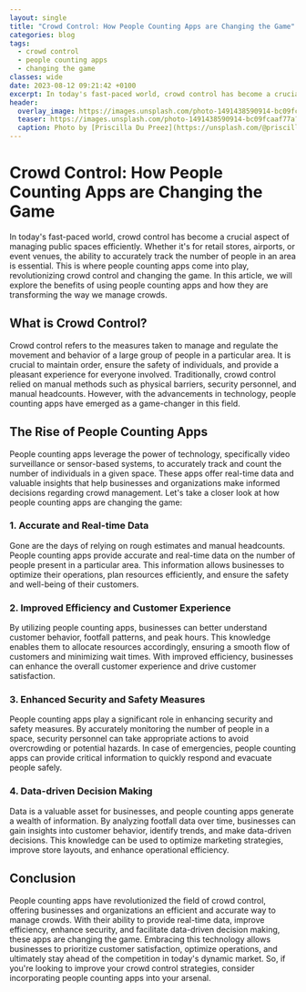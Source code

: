 ```yaml
---
layout: single
title: "Crowd Control: How People Counting Apps are Changing the Game"
categories: blog
tags:
  - crowd control
  - people counting apps
  - changing the game
classes: wide
date: 2023-08-12 09:21:42 +0100
excerpt: In today's fast-paced world, crowd control has become a crucial aspect of managing public spaces efficiently.
header:
  overlay_image: https://images.unsplash.com/photo-1491438590914-bc09fcaaf77a?crop=entropy&cs=tinysrgb&fit=max&fm=jpg&ixid=M3w0Nzk0ODB8MHwxfHNlYXJjaHwxfHxjcm93ZCUyMGNvbnRyb2wlMkMlMjBwZW9wbGUlMjBjb3VudGluZyUyMGFwcHMlMkMlMjBjaGFuZ2luZyUyMHRoZSUyMGdhbWV8ZW58MHwwfHx8MTY5MTgyNzcyOHww&ixlib=rb-4.0.3&q=80&w=1080
  teaser: https://images.unsplash.com/photo-1491438590914-bc09fcaaf77a?crop=entropy&cs=tinysrgb&fit=max&fm=jpg&ixid=M3w0Nzk0ODB8MHwxfHNlYXJjaHwxfHxjcm93ZCUyMGNvbnRyb2wlMkMlMjBwZW9wbGUlMjBjb3VudGluZyUyMGFwcHMlMkMlMjBjaGFuZ2luZyUyMHRoZSUyMGdhbWV8ZW58MHwwfHx8MTY5MTgyNzcyOHww&ixlib=rb-4.0.3&q=80&w=400
  caption: Photo by [Priscilla Du Preez](https://unsplash.com/@priscilladupreez?utm_source=peoplecounter&utm_medium=referral) on [Unsplash](https://unsplash.com/?utm_source=peoplecounter&utm_medium=referral)
---
```


# Crowd Control: How People Counting Apps are Changing the Game

In today's fast-paced world, crowd control has become a crucial aspect of managing public spaces efficiently. Whether it's for retail stores, airports, or event venues, the ability to accurately track the number of people in an area is essential. This is where people counting apps come into play, revolutionizing crowd control and changing the game. In this article, we will explore the benefits of using people counting apps and how they are transforming the way we manage crowds.

## What is Crowd Control?

Crowd control refers to the measures taken to manage and regulate the movement and behavior of a large group of people in a particular area. It is crucial to maintain order, ensure the safety of individuals, and provide a pleasant experience for everyone involved. Traditionally, crowd control relied on manual methods such as physical barriers, security personnel, and manual headcounts. However, with the advancements in technology, people counting apps have emerged as a game-changer in this field.

## The Rise of People Counting Apps

People counting apps leverage the power of technology, specifically video surveillance or sensor-based systems, to accurately track and count the number of individuals in a given space. These apps offer real-time data and valuable insights that help businesses and organizations make informed decisions regarding crowd management. Let's take a closer look at how people counting apps are changing the game:

### 1. Accurate and Real-time Data

Gone are the days of relying on rough estimates and manual headcounts. People counting apps provide accurate and real-time data on the number of people present in a particular area. This information allows businesses to optimize their operations, plan resources efficiently, and ensure the safety and well-being of their customers.

### 2. Improved Efficiency and Customer Experience

By utilizing people counting apps, businesses can better understand customer behavior, footfall patterns, and peak hours. This knowledge enables them to allocate resources accordingly, ensuring a smooth flow of customers and minimizing wait times. With improved efficiency, businesses can enhance the overall customer experience and drive customer satisfaction.

### 3. Enhanced Security and Safety Measures

People counting apps play a significant role in enhancing security and safety measures. By accurately monitoring the number of people in a space, security personnel can take appropriate actions to avoid overcrowding or potential hazards. In case of emergencies, people counting apps can provide critical information to quickly respond and evacuate people safely.

### 4. Data-driven Decision Making

Data is a valuable asset for businesses, and people counting apps generate a wealth of information. By analyzing footfall data over time, businesses can gain insights into customer behavior, identify trends, and make data-driven decisions. This knowledge can be used to optimize marketing strategies, improve store layouts, and enhance operational efficiency.

## Conclusion

People counting apps have revolutionized the field of crowd control, offering businesses and organizations an efficient and accurate way to manage crowds. With their ability to provide real-time data, improve efficiency, enhance security, and facilitate data-driven decision making, these apps are changing the game. Embracing this technology allows businesses to prioritize customer satisfaction, optimize operations, and ultimately stay ahead of the competition in today's dynamic market. So, if you're looking to improve your crowd control strategies, consider incorporating people counting apps into your arsenal.